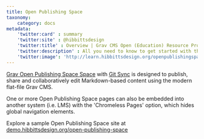 ```yaml
---
title: Open Publishing Space
taxonomy:
    category: docs
metadata:
    'twitter:card' : summary
    'twitter:site' : @hibbittsdesign
    'twitter:title' : Overview | Grav CMS Open (Education) Resource Projects
    'twitter:description' : All you need to know to get started with the open source Grav CMS Open Publishing Space skeleton package.
    'twitter:image': 'http://learn.hibbittsdesign.org/openpublishingspace/learn-hibbittsdesign.png'
---
```


[Grav Open Publishing Space Space](https://github.com/hibbitts-design/grav-skeleton-open-publishing-space) with [Git Sync](https://github.com/trilbymedia/grav-plugin-git-sync) is designed to publish, share and collaboratively edit Markdown-based content using the modern flat-file Grav CMS.

One or more Open Publishing Space pages can also be embedded into another system (i.e. LMS) with the 'Chromeless Pages' option, which hides global navigation elements.

Explore a sample Open Publishing Space site at [demo.hibbittsdesign.org/open-publishing-space](http://demo.hibbittsdesign.org/grav-open-publishing/)
